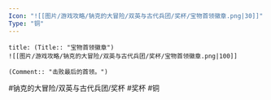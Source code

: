 ```yaml
---
Icon: "![[图片/游戏攻略/钠克的大冒险/双英与古代兵团/奖杯/宝物首领徽章.png|30]]"
Type: "铜"
---
```

```ad-common-bronze-trophy
title: (Title:: "宝物首领徽章")
![[图片/游戏攻略/钠克的大冒险/双英与古代兵团/奖杯/宝物首领徽章.png|100]]

(Comment:: "击败最后的首领。")
```

#钠克的大冒险/双英与古代兵团/奖杯 #奖杯 #铜

